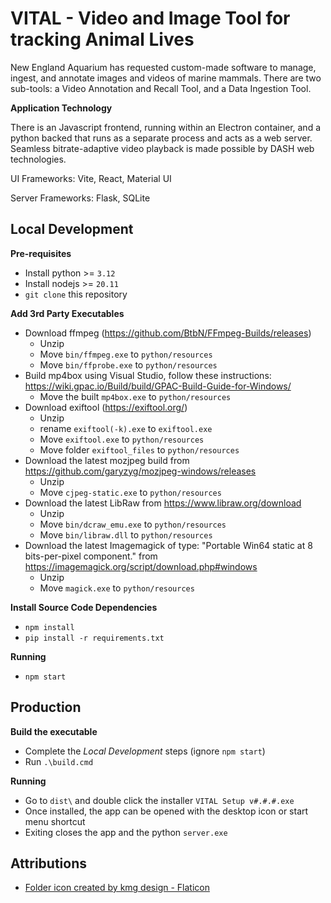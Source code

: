 # VITAL - Video and Image Tool for tracking Animal Lives

New England Aquarium has requested custom-made software to manage, ingest, and annotate images and videos of marine mammals. There are two sub-tools: a Video Annotation and Recall Tool, and a Data Ingestion Tool.

**Application Technology**

There is an Javascript frontend, running within an Electron container, and a python backed that runs as a separate process and acts as a web server. Seamless bitrate-adaptive video playback is made possible by DASH web technologies.

UI Frameworks: Vite, React, Material UI

Server Frameworks: Flask, SQLite

## Local Development

**Pre-requisites**

- Install python >= `3.12`
- Install nodejs >= `20.11`
- `git clone` this repository

**Add 3rd Party Executables**

- Download ffmpeg (https://github.com/BtbN/FFmpeg-Builds/releases)
  - Unzip
  - Move `bin/ffmpeg.exe` to `python/resources`
  - Move `bin/ffprobe.exe` to `python/resources`
- Build mp4box using Visual Studio, follow these instructions: https://wiki.gpac.io/Build/build/GPAC-Build-Guide-for-Windows/
  - Move the built `mp4box.exe` to `python/resources`
- Download exiftool (https://exiftool.org/)
  - Unzip
  - rename `exiftool(-k).exe` to `exiftool.exe`
  - Move `exiftool.exe` to `python/resources`
  - Move folder `exiftool_files` to `python/resources`
- Download the latest mozjpeg build from https://github.com/garyzyg/mozjpeg-windows/releases
  - Unzip
  - Move `cjpeg-static.exe` to `python/resources`
- Download the latest LibRaw from https://www.libraw.org/download
  - Unzip
  - Move `bin/dcraw_emu.exe` to `python/resources`
  - Move `bin/libraw.dll` to `python/resources`
- Download the latest Imagemagick of type: "Portable Win64 static at 8 bits-per-pixel component." from https://imagemagick.org/script/download.php#windows
  - Unzip
  - Move `magick.exe` to `python/resources`

**Install Source Code Dependencies**

- `npm install`
- `pip install -r requirements.txt`

**Running**

- `npm start`

## Production

**Build the executable**

- Complete the _Local Development_ steps (ignore `npm start`)
- Run `.\build.cmd`

**Running**

- Go to `dist\` and double click the installer `VITAL Setup v#.#.#.exe`
- Once installed, the app can be opened with the desktop icon or start menu shortcut
- Exiting closes the app and the python `server.exe`

## Attributions

- [Folder icon created by kmg design - Flaticon](https://www.flaticon.com/free-icons/folder)
